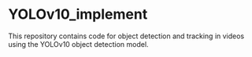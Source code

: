 # YOLOv10_implement
This repository contains code for object detection and tracking in videos using the YOLOv10 object detection model.
